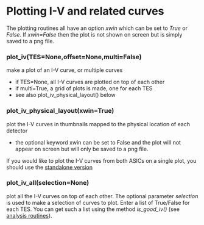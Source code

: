 # Plotting I-V and related curves
The plotting routines all have an option _xwin_ which can be set to _True_ or _False_.  If _xwin=False_ then the plot is not shown on screen but is simply saved to a png file.

### plot_iv(TES=None,offset=None,multi=False)
make a plot of an I-V curve, or multiple curves
 - if TES=None, all I-V curves are plotted on top of each other
 - if multi=True, a grid of plots is made, one for each TES
 - see also plot_iv_physical_layout() below

### plot_iv_physical_layout(xwin=True)
plot the I-V curves in thumbnails mapped to the physical location of each detector
 * the optional keyword xwin can be set to False and the plot will not appear on screen but will only be saved to a png file.

If you would like to plot the I-V curves from both ASICs on a single plot, you should use the [standalone version](/satorchi/pystudio/wiki/Plot-Physical-Layout)

### plot_iv_all(selection=None)
plot all the I-V curves on top of each other.  The optional parameter *selection* is used to make a selection of curves to plot. Enter a list of True/False for each TES.  You can get such a list using the method *is_good_iv()* (see [analysis routines](/satorchi/pystudio/wiki/Data-analysis)).


